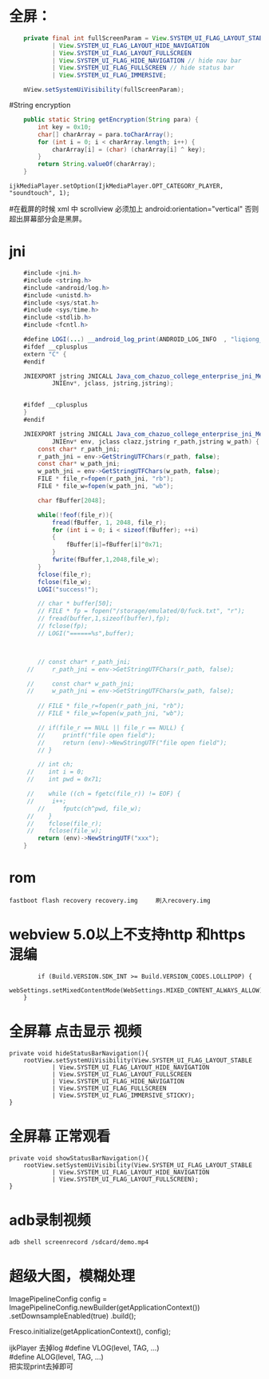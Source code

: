# 全屏：
```java
	private final int fullScreenParam = View.SYSTEM_UI_FLAG_LAYOUT_STABLE
	        | View.SYSTEM_UI_FLAG_LAYOUT_HIDE_NAVIGATION
	        | View.SYSTEM_UI_FLAG_LAYOUT_FULLSCREEN
	        | View.SYSTEM_UI_FLAG_HIDE_NAVIGATION // hide nav bar
	        | View.SYSTEM_UI_FLAG_FULLSCREEN // hide status bar
	        | View.SYSTEM_UI_FLAG_IMMERSIVE;

	mView.setSystemUiVisibility(fullScreenParam);
```
#String encryption
```java
	public static String getEncryption(String para) {
		int key = 0x10;
		char[] charArray = para.toCharArray();
		for (int i = 0; i < charArray.length; i++) {
			charArray[i] = (char) (charArray[i] ^ key);
		}
		return String.valueOf(charArray);
	}
```


	ijkMediaPlayer.setOption(IjkMediaPlayer.OPT_CATEGORY_PLAYER, "soundtouch", 1);
	
#在截屏的时候
		xml 中 scrollview 必须加上 android:orientation="vertical" 否则超出屏幕部分会是黑屏。

# jni
```java
	#include <jni.h>
	#include <string.h>
	#include <android/log.h>
	#include <unistd.h>  
	#include <sys/stat.h>  
	#include <sys/time.h>  
	#include <stdlib.h>  
	#include <fcntl.h>

	#define LOGI(...) __android_log_print(ANDROID_LOG_INFO  , "liqiong_file", __VA_ARGS__)
	#ifdef __cplusplus
	extern "C" {
	#endif

	JNIEXPORT jstring JNICALL Java_com_chazuo_college_enterprise_jni_MediaFileEncrypt_encrypt(
			JNIEnv*, jclass, jstring,jstring);


	#ifdef __cplusplus
	}
	#endif

	JNIEXPORT jstring JNICALL Java_com_chazuo_college_enterprise_jni_MediaFileEncrypt_encrypt(
			JNIEnv* env, jclass clazz,jstring r_path,jstring w_path) {
		const char* r_path_jni;
	   	r_path_jni = env->GetStringUTFChars(r_path, false);
	   	const char* w_path_jni;
	   	w_path_jni = env->GetStringUTFChars(w_path, false);
		FILE * file_r=fopen(r_path_jni, "rb");
		FILE * file_w=fopen(w_path_jni, "wb");

		char fBuffer[2048];

		while(!feof(file_r)){
			fread(fBuffer, 1, 2048, file_r);
			for (int i = 0; i < sizeof(fBuffer); ++i)
			{
				fBuffer[i]=fBuffer[i]^0x71;	
			}
			fwrite(fBuffer,1,2048,file_w);
		}
		fclose(file_r);
		fclose(file_w);
		LOGI("success!");

		// char * buffer[50];
		// FILE * fp = fopen("/storage/emulated/0/fuck.txt", "r");
		// fread(buffer,1,sizeof(buffer),fp);
		// fclose(fp);
		// LOGI("======%s",buffer);



		// const char* r_path_jni;
	 //   	r_path_jni = env->GetStringUTFChars(r_path, false);

	 //   	const char* w_path_jni;
	 //   	w_path_jni = env->GetStringUTFChars(w_path, false);
	   	
		// FILE * file_r=fopen(r_path_jni, "rb");
		// FILE * file_w=fopen(w_path_jni, "wb");

		// if(file_r == NULL || file_r == NULL) {
		//     printf("file open field");
		//     return (env)->NewStringUTF("file open field");
		// }

		// int ch;
	 //    int i = 0;
	 //    int pwd = 0x71;

	 //    while ((ch = fgetc(file_r)) != EOF) {
	 //    	i++;
		//     fputc(ch^pwd, file_w);	
	 //    }
	 //    fclose(file_r);
	 //    fclose(file_w);
		return (env)->NewStringUTF("xxx");
	}
```

# rom
	fastboot flash recovery recovery.img     刷入recovery.img
	
# webview 5.0以上不支持http 和https 混编
	        if (Build.VERSION.SDK_INT >= Build.VERSION_CODES.LOLLIPOP) {
            webSettings.setMixedContentMode(WebSettings.MIXED_CONTENT_ALWAYS_ALLOW);
        }


# 全屏幕 点击显示 视频
	private void hideStatusBarNavigation(){
        rootView.setSystemUiVisibility(View.SYSTEM_UI_FLAG_LAYOUT_STABLE
                | View.SYSTEM_UI_FLAG_LAYOUT_HIDE_NAVIGATION
                | View.SYSTEM_UI_FLAG_LAYOUT_FULLSCREEN
                | View.SYSTEM_UI_FLAG_HIDE_NAVIGATION
                | View.SYSTEM_UI_FLAG_FULLSCREEN
                | View.SYSTEM_UI_FLAG_IMMERSIVE_STICKY);
    }
# 全屏幕 正常观看
    private void showStatusBarNavigation(){
        rootView.setSystemUiVisibility(View.SYSTEM_UI_FLAG_LAYOUT_STABLE
                | View.SYSTEM_UI_FLAG_LAYOUT_HIDE_NAVIGATION
                | View.SYSTEM_UI_FLAG_LAYOUT_FULLSCREEN);
    }

# adb录制视频
	adb shell screenrecord /sdcard/demo.mp4


# 超级大图，模糊处理
ImagePipelineConfig config = ImagePipelineConfig.newBuilder(getApplicationContext())
            .setDownsampleEnabled(true)
            .build();

Fresco.initialize(getApplicationContext(), config);

ijkPlayer 去掉log
	 	#define VLOG(level, TAG, ...)    
		#define ALOG(level, TAG, ...)    
		把实现print去掉即可